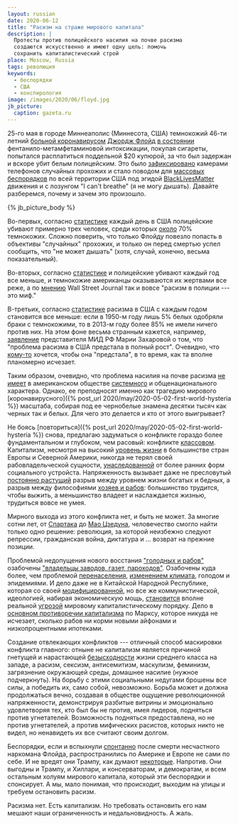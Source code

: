 ```yaml
---
layout: russian
date: 2020-06-12
title: "Расизм на страже мирового капитала"
description: |
  Протесты против полицейского насилия на почве расизма
  создаются искусственно и имеют одну цель: помочь
  сохранить капиталистический строй
place: Moscow, Russia
tags: революция
keywords:
  - беспорядки
  - США
  - конспирология
image: /images/2020/06/floyd.jpg
jb_picture:
  caption: gazeta.ru
---
```


25-го мая в городе Миннеаполис (Миннесота, США) темнокожий 46-ти
летний [больной коронавирусом](https://tass.ru/obschestvo/8643691)
[Джордж Флойд](https://ru.wikipedia.org/wiki/%D0%A1%D0%BC%D0%B5%D1%80%D1%82%D1%8C_%D0%94%D0%B6%D0%BE%D1%80%D0%B4%D0%B6%D0%B0_%D0%A4%D0%BB%D0%BE%D0%B9%D0%B4%D0%B0)
[в состоянии](https://www.newsru.com/world/04jun2020/floyd_corona.html)
фентанило-метамфетаминовой интоксикации,
покупая сигареты, попытался расплатиться поддельной $20 купюрой,
за что был задержан и вскоре убит белым полицейским. Это было
[зафиксировано](https://edition.cnn.com/2020/05/29/us/george-floyd-new-video-officers-kneel-trnd/index.html)
камерами телефонов случайных прохожих и стало поводом для
[массовых беспорядков](https://ru.wikipedia.org/wiki/%D0%9C%D0%B0%D1%81%D1%81%D0%BE%D0%B2%D1%8B%D0%B5_%D0%B1%D0%B5%D1%81%D0%BF%D0%BE%D1%80%D1%8F%D0%B4%D0%BA%D0%B8_%D0%B2_%D0%A1%D0%A8%D0%90_%282020%29)
по всей территории США под эгидой [BlackLivesMatter](https://ru.wikipedia.org/wiki/Black_Lives_Matter)
движения и с лозунгом "I can't breathe" (я не могу дышать).
Давайте разберемся, почему и зачем это произошло.

<!--more-->

{% jb_picture_body %}

Во-первых, согласно [статистике](https://ajph.aphapublications.org/doi/10.2105/AJPH.2018.304559)
каждый день в США полицейские убивают примерно трех человек, среди которых
[около](https://ru.wikipedia.org/wiki/%D0%A3%D0%B1%D0%B8%D0%B9%D1%81%D1%82%D0%B2%D0%BE_%D0%BF%D1%80%D0%B8_%D0%B7%D0%B0%D0%B4%D0%B5%D1%80%D0%B6%D0%B0%D0%BD%D0%B8%D0%B8#%D0%92_%D0%A1%D0%A8%D0%90)
70% темнокожих. Сложно поверить, что только Флойду повезло попасть в объективы "случайных" прохожих,
и только он перед смертью успел сообщить, что "не может дышать" (хотя, случай, конечно,
весьма показательный).

Во-вторых, согласно [статистике](https://thesocietypages.org/toolbox/police-killing-of-blacks/)
и полицейские убивают каждый год все меньше, и темнокожие американцы
оказываются их жертвами все реже,
а по [мнению](https://www.wsj.com/articles/the-myth-of-systemic-police-racism-11591119883)
Wall Street Journal так и вовсе "расизм в полиции --- это миф."

В-третьих, согласно [статистике](https://igpa.uillinois.edu/programs/racial-attitudes)
расизма в США с каждым годом становится все меньше: если в 1950-м году лишь 5% белых
одобряли браки с темнокожими, то в 2013-м году более 85% не имели ничего против них.
На этом фоне весьма странным кажется, например,
[заявление](https://tass.ru/obschestvo/8670035) представителя МИД РФ Марии Захаровой о том,
что "проблема расизма в США предстала в полный рост". Очевидно, что
[кому-то](https://iz.ru/1019032/2020-06-03/v-belom-dome-priznali-nalichie-v-ssha-rasizma) хочется,
чтобы она "предстала", в то время, как та вполне планомерно исчезает.

Таким образом, очевидно, что проблема насилия на почве расизма
[не имеет](https://regnum.ru/news/polit/2978419.html)
в американском обществе
[системного](https://tass.ru/obschestvo/8670221) и
общенационального характера. Однако, ее преподносят
именно как трагедию мирового [коронавирусного]({% post_url 2020/may/2020-05-02-first-world-hysteria %})
масштаба, собирая под ее чернобелые знамена десятки тысяч
как черных так и белых. Для чего это делается и кто от этого выигрывает?

Не боясь [повториться]({% post_url 2020/may/2020-05-02-first-world-hysteria %})
снова, предлагаю задуматься о конфликте гораздо более фундаментальном и глубоком,
чем расовый: конфликте [классовом](https://ru.wikipedia.org/wiki/%D0%9A%D0%BB%D0%B0%D1%81%D1%81%D0%BE%D0%B2%D0%B0%D1%8F_%D0%B1%D0%BE%D1%80%D1%8C%D0%B1%D0%B0).
Капитализм, несмотря на высокий
[уровень жизни](https://gtmarket.ru/ratings/quality-of-life-index/info)
в большинстве стран Европы и Северной Америки, никогда не терял своей
рабовладельческой сущности,
[унаследованной](https://www.litres.ru/valentin-katasonov/ot-rabstva-k-rabstvu-drevniy-rim-i-sovremennyy-kapitalizm-10235723/)
от более ранних форм социального
устройста. Напряженность вызывает даже
не пресловутый [постоянно растущий](https://russian.rt.com/business/news/594769-mir-razryv-mezhdu-bogatymi-i-bednymi)
разрыв между уровнем жизни богатых и бедных,
а разрыв между философиями
[хозяев и рабов](https://ru.wikipedia.org/wiki/%D0%9D%D0%B0%D1%91%D0%BC%D0%BD%D0%BE%D0%B5_%D1%80%D0%B0%D0%B1%D1%81%D1%82%D0%B2%D0%BE):
большинство трудится, чтобы выжить,
а меньшинство владеет и наслаждается жизнью, трудиться вовсе не умея.

Мирного выхода из этого конфликта нет, и быть не может. За многие сотни лет,
от [Спартака](https://ru.wikipedia.org/wiki/%D0%92%D0%BE%D1%81%D1%81%D1%82%D0%B0%D0%BD%D0%B8%D0%B5_%D0%A1%D0%BF%D0%B0%D1%80%D1%82%D0%B0%D0%BA%D0%B0)
до
[Мао Цзедуна](https://ru.wikipedia.org/wiki/%D0%9C%D0%B0%D0%BE_%D0%A6%D0%B7%D1%8D%D0%B4%D1%83%D0%BD),
человечество смогло найти только одно решение: революция, за которой
неизбежно следуют репрессии, гражданская война, диктатура
и ... возврат на прежние позиции.

Проблемой недопущения нового восстания
["голодных и рабов"](https://ru.wikipedia.org/wiki/%D0%98%D0%BD%D1%82%D0%B5%D1%80%D0%BD%D0%B0%D1%86%D0%B8%D0%BE%D0%BD%D0%B0%D0%BB_%28%D0%B3%D0%B8%D0%BC%D0%BD%29) озабочены
["владельцы заводов, газет, пароходов"](https://ru.wikipedia.org/wiki/%D0%9C%D0%B8%D1%81%D1%82%D0%B5%D1%80_%D0%A2%D0%B2%D0%B8%D1%81%D1%82%D0%B5%D1%80).
Озабочены куда более, чем проблемой
[перенаселения](https://lenta.ru/columns/2010/03/18/vaccine/),
[изменением климата](https://www.kommersant.ru/doc/4232960),
голодом и эпидемиями.
И дело даже не в Китайской Народной Республике, которая со своей
[модифицированной](https://meduza.io/feature/2019/10/05/v-kitae-kommunizm-ili-kapitalizm-pomogli-li-rasstrely-pobedit-korruptsiyu-zaberut-li-kitaytsy-sibir-u-rossii),
но все же коммунистической, идеологией, набирая экономическую
мощь, [становится](https://regnum.ru/news/polit/2823851.html)
вполне реальной [угрозой](https://www.litres.ru/oleg-glazunov/kitayskaya-ugroza/)
мировому капиталистическому порядку. Дело в
[основном противоречии капитализма](https://www.esperanto.mv.ru/wiki/%D0%9C%D0%B0%D1%80%D0%BA%D1%81%D0%B8%D0%B7%D0%BC/%D0%9E%D1%81%D0%BD%D0%BE%D0%B2%D0%BD%D0%BE%D0%B5%D0%9F%D1%80%D0%BE%D1%82%D0%B8%D0%B2%D0%BE%D1%80%D0%B5%D1%87%D0%B8%D0%B5%D0%9A%D0%B0%D0%BF%D0%B8%D1%82%D0%B0%D0%BB%D0%B8%D0%B7%D0%BC%D0%B0)
по Марксу, которое никуда не исчезает, сколько рабов ни корми
новыми айфонами и низкопроцентными ипотеками.

Создание отвлекающих конфликтов --- отличный способ маскировки конфликта главного:
отныне не капитализм является причиной гнетущей и нарастающей
[безысходности](https://www.inopressa.ru/article/20jan2020/nzz/amerikaner.html)
жизни среднего класса на западе, а расизм, сексизм, антисемитизм,
маскулизм, феминизм, загрязнение окружающей среды, домашнее насилие
(нужное подчеркнуть). На борьбу с этими социальными недугами брошены все силы,
а победить их, само собой, невозможно. Борьба может и должна продолжаться вечно,
создавая в обществе ощущение революционной напряженности, демонстрируя
разбитые витрины и эмоционально удовлетворяя тех, кто был бы не против,
имея лидеров, подняться против угнетателей. Возможность подняться предоставлена,
но не против угнетателей, а против мифических расистов, которых
никто не видел, но ненавидеть их все считают своим долгом.

Беспорядки, если и вспыхнули [спонтанно](https://lenta.ru/news/2020/07/24/ubuitsa/)
после смерти несчастного наркомана
Флойда, распространились по Америке и Европе не сами по себе. И не вредят они
Трампу, как думают [некоторые](https://thebell.io/mir-smeetsya-nad-vami-besporyadki-v-ssha-grozyat-politicheskim-krizisom).
Напротив. Они выгодны и Трампу, и Хиллари,
и консерваторам, и демократам, и всем остальным холуям мирового капитала, который
эти беспорядки и спонсирует. А мы, мало понимая,
что происходит, выходим на улицы и требуем остановить расизм.

Расизма нет. Есть капитализм. Но требовать остановить его нам мешают
наши ограниченность и недальновидность. А жаль.

